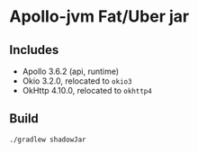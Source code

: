 # Apollo-jvm Fat/Uber jar

## Includes
- Apollo 3.6.2 (api, runtime)
- Okio 3.2.0, relocated to `okio3`
- OkHttp 4.10.0, relocated to `okhttp4`

## Build

```shell
./gradlew shadowJar
```